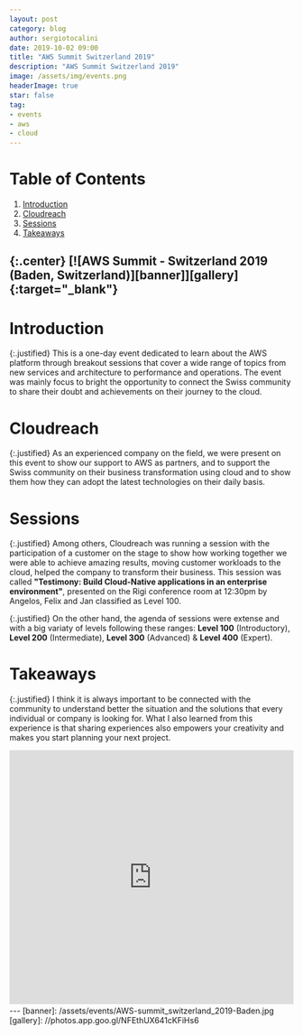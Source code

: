 ```yaml
---
layout: post
category: blog
author: sergiotocalini
date: 2019-10-02 09:00
title: "AWS Summit Switzerland 2019"
description: "AWS Summit Switzerland 2019"
image: /assets/img/events.png
headerImage: true
star: false
tag:
- events
- aws
- cloud
---
```

# Table of Contents
1. [Introduction](#introduction)
2. [Cloudreach](#cloudreach)
3. [Sessions](#sessions)
4. [Takeaways](#takeaways)

{:.center}
[![AWS Summit - Switzerland 2019 (Baden, Switzerland)][banner]][gallery]{:target="_blank"}
---

# Introduction

{:.justified}
This is a one-day event dedicated to learn about the AWS platform through breakout sessions that cover a wide range of topics from new services and architecture to performance and operations.
The event was mainly focus to bright the opportunity to connect the Swiss community to share their doubt and achievements on their journey to the cloud.

# Cloudreach

{:.justified}
As an experienced company on the field, we were present on this event to show our support to AWS as partners, and to support the Swiss community on their business transformation using cloud and to show them how they can adopt the latest technologies on their daily basis.

# Sessions

{:.justified}
Among others, Cloudreach was running a session with the participation of a customer on the stage to show how working together we were able to achieve amazing results, moving customer workloads to the cloud, helped the company to transform their business. This session was called <b>"Testimony: Build
Cloud-Native applications in an enterprise environment"</b>, presented on the Rigi conference room at 12:30pm by Angelos, Felix and Jan classified as Level 100.

{:.justified}
On the other hand, the agenda of sessions were extense and with a big variaty of levels following these ranges: <b>Level 100</b> (Introductory), <b>Level 200</b> (Intermediate), <b>Level 300</b> (Advanced) & <b>Level 400</b> (Expert).

# Takeaways

{:.justified}
I think it is always important to be connected with the community to understand better the situation and the solutions that every individual or company is looking for. What I also learned from this experience is that sharing experiences also empowers your creativity and makes you start planning your next project.

<iframe src="https://www.youtube.com/embed/SfSIK9gltwY" frameborder="0" allowfullscreen
	width="100%" height="450px">
</iframe>
---
[banner]: /assets/events/AWS-summit_switzerland_2019-Baden.jpg
[gallery]: //photos.app.goo.gl/NFEthUX641cKFiHs6
